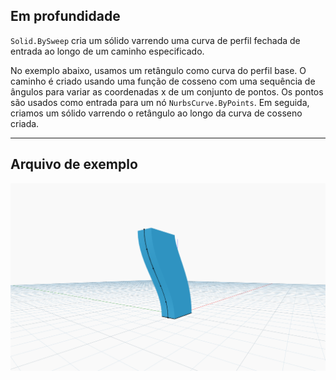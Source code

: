 <!--- Autodesk.DesignScript.Geometry.Solid.BySweep(profile, path, cutEndOff) --->
<!--- X65A3XAWWVM3XWMAZHZFLL5HTXCJAGYISLC4VHRMPHEV3MBYIRXQ --->
## Em profundidade
`Solid.BySweep` cria um sólido varrendo uma curva de perfil fechada de entrada ao longo de um caminho especificado.

No exemplo abaixo, usamos um retângulo como curva do perfil base. O caminho é criado usando uma função de cosseno com uma sequência de ângulos para variar as coordenadas x de um conjunto de pontos. Os pontos são usados como entrada para um nó `NurbsCurve.ByPoints`. Em seguida, criamos um sólido varrendo o retângulo ao longo da curva de cosseno criada.
___
## Arquivo de exemplo

![Solid.BySweep](./X65A3XAWWVM3XWMAZHZFLL5HTXCJAGYISLC4VHRMPHEV3MBYIRXQ_img.jpg)
